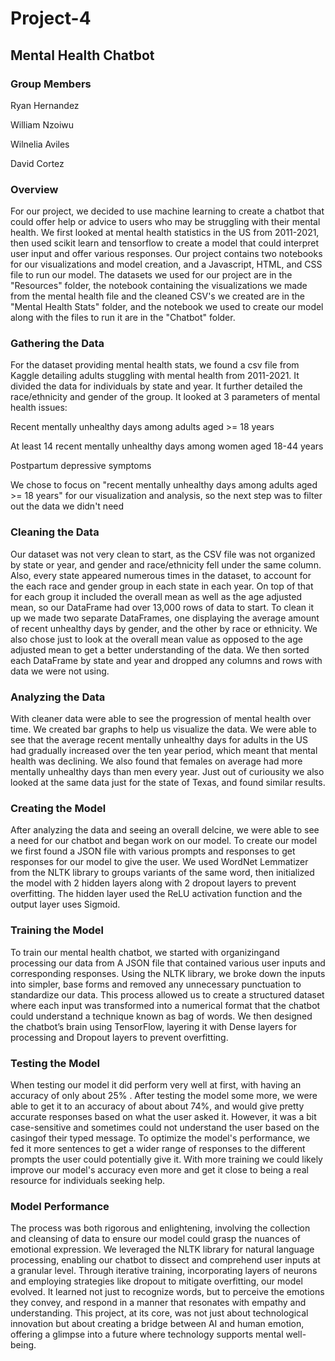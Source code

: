 # Project-4
## Mental Health Chatbot
### Group Members
Ryan Hernandez

William Nzoiwu

Wilnelia Aviles

David Cortez

### Overview
For our project, we decided to use machine learning to create a chatbot that could offer help or advice to users who may be struggling with their mental health. We first looked at mental health statistics in the US from 2011-2021, then used scikit learn and tensorflow to create a model that could interpret user input and offer various responses. Our project contains two notebooks for our visualizations and model creation, and a Javascript, HTML, and CSS file to run our model. The datasets we used for our project are in the "Resources" folder, the notebook containing the visualizations we made from the mental health file and the cleaned CSV's we created are in the "Mental Health Stats" folder, and the notebook we used to create our model along with the files to run it are in the "Chatbot" folder.

### Gathering the Data
For the dataset providing mental health stats, we found a csv file from Kaggle detailing adults stuggling with mental health from 2011-2021. It divided the data for individuals by state and year. It further detailed the race/ethnicity and gender of the group. It looked at 3 parameters of mental health issues:

Recent mentally unhealthy days among adults aged >= 18 years

At least 14 recent mentally unhealthy days among women aged 18-44 years

Postpartum depressive symptoms

We chose to focus on "recent mentally unhealthy days among adults aged >= 18 years" for our visualization and analysis, so the next step was to filter out the data we didn't need

### Cleaning the Data
Our dataset was not very clean to start, as the CSV file was not organized by state or year, and gender and race/ethnicity fell under the same column. Also, every state appeared numerous times in the dataset, to account for the each race and gender group in each state in each year. On top of that for each group it included the overall mean as well as the age adjusted mean, so our DataFrame had over 13,000 rows of data to start. To clean it up we made two separate DataFrames, one displaying the average amount of recent unhealthy days by gender, and the other by race or ethnicity. We also chose just to look at the overall mean value as opposed to the age adjusted mean to get a better understanding of the data. We then sorted each DataFrame by state and year and dropped any columns and rows with data we were not using.

### Analyzing the Data
With cleaner data were able to see the progression of mental health over time. We created bar graphs to help us visualize the data. We were able to see that the average recent mentally unhealthy days for adults in the US had gradually increased over the ten year period, which meant that mental health was declining. We also found that females on average had more mentally unhealthy days than men every year. Just out of curiousity we also looked at the same data just for the state of Texas, and found similar results.

### Creating the Model
After analyzing the data and seeing an overall delcine, we were able to see a need for our chatbot and began work on our model. To create our model we first found a JSON file with various prompts and responses to get responses for our model to give the user. We used WordNet Lemmatizer from the NLTK library to groups variants of the same word, then initialized the model with 2 hidden layers along with 2 dropout layers to prevent overfitting. The hidden layer used the ReLU activation function and the output layer uses Sigmoid.

### Training the Model
To train our mental health chatbot, we started with organizingand processing our data from A JSON file that contained various user  inputs and corresponding responses. Using the NLTK library, we broke down the inputs into simpler, base forms and removed any unnecessary punctuation to standardize our data. This process allowed us to create a structured dataset where each input was transformed into a numerical format that the chatbot could understand a technique known as bag of words. We then designed the chatbot’s brain using TensorFlow, layering it with Dense layers for processing and Dropout layers to prevent overfitting.

### Testing the Model
When testing our model it did perform very well at first, with having an accuracy of only about 25% . After testing the model some more, we were able to get it to an accuracy of about about 74%, and would give pretty accurate responses based on what the user asked it. However, it was a bit case-sensitive and sometimes could not understand the user based on the casingof their typed message. To optimize the model's performance, we fed it more sentences to get a wider range of responses to the different prompts the user could potentially give it. With more training we could likely improve our model's accuracy even more and get it close to being a real resource for individuals seeking help.

### Model Performance
The process was both rigorous and enlightening, involving the collection and cleansing of data to ensure our model could grasp the nuances of emotional expression. We leveraged the NLTK library for natural language processing, enabling our chatbot to dissect and comprehend user inputs at a granular level. Through iterative training, incorporating layers of neurons and employing strategies like dropout to mitigate overfitting, our model evolved. It learned not just to recognize words, but to perceive the emotions they convey, and respond in a manner that resonates with empathy and understanding. This project, at its core, was not just about technological innovation but about creating a bridge between AI and human emotion, offering a glimpse into a future where technology supports mental well-being.
